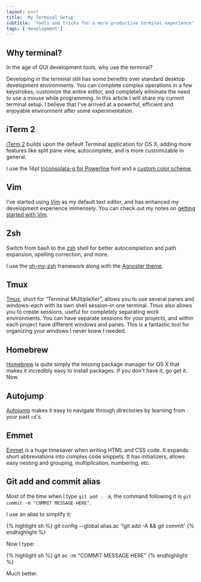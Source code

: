```yaml
---
layout: post
title: 'My Terminal Setup'
subtitle: 'Tools and tricks for a more productive terminal experience'
tags: ['development']
---
```


## Why terminal?

In the age of GUI development tools, why use the terminal?

Developing in the terminal still has some benefits over standard desktop development environments. You can complete complex operations in a few keystrokes, customize the entire editor, and completely eliminate the need to use a mouse while programming. In this article I will share my current terminal setup. I believe that I've arrived at a powerful, efficient and enjoyable environment after some experimentation.

## iTerm 2 

[iTerm 2](http://iterm2.com/) builds upon the default Terminal application for OS X, adding more features like split pane view, autocomplete, and is more customizable in general. 

I use the 14pt [Inconsolata-g for Powerline](https://github.com/powerline/fonts/tree/master/Inconsolata-g) font and a [custom color scheme](https://github.com/raichur/iterm-color-scheme).

## Vim

I've started using [Vim](http://www.vim.org/) as my default text editor, and has enhanced my development experience immensely. You can check out my notes on [getting started with Vim](http://github.com/raichur/vim-notes).


## Zsh

Switch from bash to the [zsh](http://www.zsh.org/) shell for better autocompletion and path expansion, spelling correction, and more.

I use the [oh-my-zsh](https://github.com/robbyrussell/oh-my-zsh) framework along with the [Agnoster theme](https://gist.github.com/agnoster/3712874).

## Tmux

[Tmux](https://tmux.github.io/), short for “Terminal MUltipleXer”, allows you to use several panes and windows–each with its own shell session–in one terminal. Tmux also allows you to create sessions, useful for completely separating work environments. You can have separate sessions for your projects, and within each project have different windows and panes. This is a fantastic tool for organizing your windows I never knew I needed.

## Homebrew

[Homebrew](http://brew.sh/) is quite simply the missing package manager for OS X that makes it incredibly easy to install packages. If you don't have it, go get it. Now.

## Autojump

[Autojump](https://github.com/joelthelion/autojump) makes it easy to navigate through directories by learning from your past ``cd``'s. 

## Emmet

[Emmet](http://emmet.io/) is a huge timesaver when writing HTML and CSS code. It expands short abbreviations into complex code snippets. It has initializers, allows easy nesting and grouping, multiplication, numbering, etc. 

## Git add and commit alias

Most of the time when I type ``git add . -A``, the command following it is ``git commit -m "COMMIT MESSAGE HERE"``. 

I use an alias to simplify it:

{% highlight sh %}
git config --global alias.ac '!git add -A && git commit'
{% endhighlight %}

Now I type:

{% highlight sh %}
git ac -m "COMMIT MESSAGE HERE"
{% endhighlight %}

Much better.


